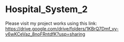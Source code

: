 # Hospital_System_2
Please visit my project works using this link: 
https://drive.google.com/drive/folders/1KBrQ7Dmf_yy-v6wKCeVaz_8noFRntdfK?usp=sharing
